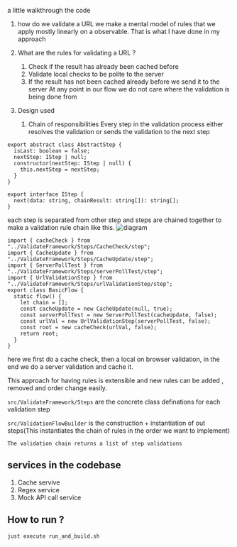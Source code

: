 a little walkthrough the code

1. how do we validate a URL 
we make a mental model of rules that we apply mostly linearly on a observable. That is what I have done in my approach

2. What are the rules for validating a URL ? 
    1. Check if the result has already been cached before 
    2. Validate local checks to be polite to the server 
    3. If the result has not been cached already before we send it to the server
    At any point in our flow we do not care where the validation is being done from
3. Design used
    1. Chain of responsibilities
        Every step in the validation process either resolves the validation or sends the validation to the next step

```
export abstract class AbstractStep {
  isLast: boolean = false;
  nextStep: IStep | null;
  constructor(nextStep: IStep | null) {
    this.nextStep = nextStep;
  }
}

export interface IStep {
  next(data: string, chainResult: string[]): string[];
}
```

each step is separated from other step and steps are chained together to make a validation rule chain like this.
![diagram](https://i.imgur.com/H9DtFWL.png)
```
import { cacheCheck } from "../ValidateFramework/Steps/CacheCheck/step";
import { CacheUpdate } from "../ValidateFramework/Steps/CacheUpdate/step";
import { ServerPollTest } from "../ValidateFramework/Steps/serverPollTest/step";
import { UrlValidationStep } from "../ValidateFramework/Steps/urlValidationStep/step";
export class BasicFlow {
  static flow() {
    let chain = [];
    const cacheUpdate = new CacheUpdate(null, true);
    const serverPollTest = new ServerPollTest(cacheUpdate, false);
    const urlVal = new UrlValidationStep(serverPollTest, false);
    const root = new cacheCheck(urlVal, false);
    return root;
  }
}
```

here we first do a cache check, then a local on browser validation, in the end we do a server validation and cache it. 

This approach for having rules is extensible and new rules can be added , removed and order change easily.

`src/ValidateFramework/Steps` are the concrete class definations for each validation step

`src/ValidationFlowBuilder` is the construction + instantiation of out steps(This instantiates the chain of rules in the order we want to implement)

`The validation chain returns a list of step validations`

## services in the codebase
1. Cache servive
2. Regex service
3. Mock API call service


## How to run ?
`just execute run_and_build.sh`
